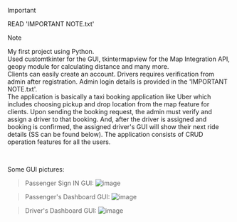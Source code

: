 > [!IMPORTANT]
> READ 'IMPORTANT NOTE.txt' 

> [!NOTE]
> My first project using Python.<br/>
> Used customtkinter for the GUI, tkintermapview for the Map Integration API, geopy module for calculating distance and many more.<br/>
> Clients can easily create an account. Drivers requires verification from admin after registration. Admin login details is provided in the 'IMPORTANT NOTE.txt'.<br/>
> The application is basically a taxi booking application like Uber which includes choosing pickup and drop location from the map feature for clients. Upon sending the booking request, the admin must verify and assign a driver to that booking. And, after the driver is assigned and booking is confirmed, the assigned driver's GUI will show their next ride details (SS can be found below). The application consists of CRUD operation features for all the users.  
<br/>

Some GUI pictures:

> Passenger Sign IN GUI:
![image](https://github.com/ItsBajra/Taxi-Fy/assets/65555875/195a8bd3-8728-44b6-a456-32788d0fd3ea)

> Passenger's Dashboard GUI:
![image](https://github.com/ItsBajra/Taxi-Fy/assets/65555875/83997cea-0b71-4220-b0a4-fc9233aa3da5)

> Driver's Dashboard GUI:
![image](https://github.com/ItsBajra/Taxi-Fy/assets/65555875/27aaa116-8c46-45d9-a843-d3e60764e299)
